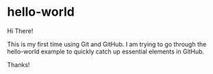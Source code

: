 # hello-world

Hi There!

This is my first time using Git and GitHub. I am trying to go through the hello-world example to quickly catch up essential elements in GitHub.

Thanks!
